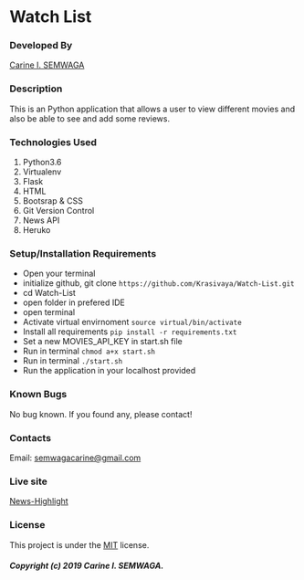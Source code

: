 # Watch List

### Developed By
[Carine I. SEMWAGA](https://github.com/Krasivaya)

### Description
This is an Python application that allows a user to view different movies and also be able to see and add some reviews.

### Technologies Used

1. Python3.6
2. Virtualenv
3. Flask 
4. HTML
5. Bootsrap & CSS
6. Git Version Control
7. News API
8. Heruko

### Setup/Installation Requirements

* Open your terminal
* initialize github, git clone ` https://github.com/Krasivaya/Watch-List.git `
* cd Watch-List
* open folder in prefered IDE
* open terminal
* Activate virtual envirnoment `source virtual/bin/activate`
* Install all requirements `pip install -r requirements.txt`
* Set a new MOVIES_API_KEY in start.sh file
* Run in terminal `chmod a+x start.sh`
* Run in terminal `./start.sh`
* Run the application in your localhost provided

### Known Bugs
No bug known. If you found any, please contact!

### Contacts
Email: semwagacarine@gmail.com

### Live site
[News-Highlight](https://krasivaya-watch-list.herokuapp.com/)

### License
This project is under the [MIT](https://github.com/Krasivaya/github/blob/master/LICENSE) license.

##### Copyright (c) 2019 Carine I. SEMWAGA.